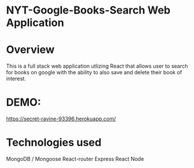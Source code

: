 # NYT-Google-Books-Search Web Application

# Overview
This is a full stack web application utlizing React that allows user to search for books on google with the ability to also save and delete their book of interest. 

# DEMO: 
https://secret-ravine-93396.herokuapp.com/

# Technologies used
MongoDB / Mongoose
React-router
Express
React
Node
